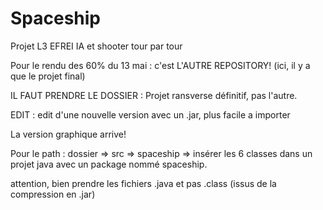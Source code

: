 # Spaceship
Projet L3 EFREI IA et shooter tour par tour

Pour le rendu des 60% du 13 mai : c'est L'AUTRE REPOSITORY! (ici, il y a que le projet final)

IL FAUT PRENDRE LE DOSSIER : Projet ransverse définitif, pas l'autre.

EDIT : edit d'une nouvelle version avec un .jar, plus facile a importer

La version graphique arrive!

Pour le path : dossier => src => spaceship => insérer les 6 classes dans un projet java avec un package nommé spaceship.

attention, bien prendre les fichiers .java et pas .class (issus de la compression en .jar)
